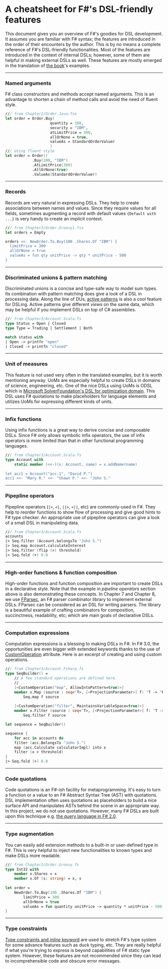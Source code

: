 A cheatsheet for F#'s DSL-friendly features
===

This document gives you an overview of F#'s goodies for DSL development. 
It assumes you are familiar with F# syntax; the features are introduced in the order of their encounters by the author.
This is by no means a complete reference of F#'s DSL-friendly functionalities. 
Most of the features are introduced in the context of internal DSLs; however, some of them are helpful in making external DSLs as well. 
These features are mostly emerged in the translation of [the book](http://www.manning.com/ghosh/)'s examples.

---

### Named arguments ###

F# class constructors and methods accept named arguments. 
This is an advantage to shorten a chain of method calls and avoid the need of fluent style.

```fsharp
/// from Chapter2/Order.Java.fsx
let order = Order.Buy(
                    quantity = 100, 
                    security = "IBM", 
                    atLimitPrice = 300, 
                    allOrNone = true, 
                    valueAs = StandardOrderValuer
                    )
/// Using fluent style
let order = Order()
            .Buy(100, "IBM")
            .AtLimitPrice(300)
            .AllOrNone(true)
            .ValueAs(StandardOrderValuer)
```
---

### Records ###
Records are very natural in expressing DSLs.
They help to create associations between names and values.
Since they require values for all fields, sometimes augmenting a record with default values `{Default with ...}` is very handy to create an implicit context.

```fsharp
/// from Chapter3/Order.Groovy1.fsx
let orders = Empty

orders <<- NewOrder.To.Buy(100 .Shares.Of "IBM") {
  limitPrice = 300
  allOrNone = true
  valueAs = fun qty unitPrice -> qty * unitPrice - 500
}
```
---

### Discriminated unions & pattern matching ###
Discriminated unions is a concise and type-safe way to model sum types. 
Its combination with pattern matching does give a look of a DSL in processing data.
Along the line of DUs, [active patterns](http://msdn.microsoft.com/en-us/library/dd233248.aspx) is also a cool feature for DSLing.
Active patterns give different *views* on the same data, which may be helpful if you implement DSLs on top of C# assemblies. 

```fsharp
/// from Chapter3/Account.Scala.fs
type Status = Open | Closed
type Type = Trading | Settlement | Both

match status with
| Open -> printfn "open"
| Closed -> printfn "closed"
```
---
### Unit of measures ###

This feature is not used very often in the translated examples, but it is worth mentioning anyway.
UoMs are especially helpful to create DSLs in domains of science, engineering, etc. 
One of the nice DSLs using UoMs is ODSL which is [Microsoft SolverFoundation's DSL for optimization domain](http://blogs.msdn.com/b/lengningliu/archive/2009/09/04/optimization-domain-specific-language-in-f-with-units-of-measure.aspx).
This DSL uses F# quotations to make placeholders for language elements and utilizes UoMs for expressing different kinds of units.

---

### Infix functions ###
Using infix functions is a great way to derive concise and composable DSLs. 
Since F# only allows symbolic infix operators, the use of infix operators is more limited than that in other functional programming languages.
```fsharp
/// from Chapter3/Account.Scala.fs
type Account with
    static member (<<-)(x: Account, name) = x.addName(name)
            
let acc1 = Account("acc-1", "David P.")
acc1 <<- "Mary R." <<- "Shawn P." <<- "John S."
```
---

### Pipepline operators ###

Pipepline operators (`|>`, `<|`, `||>`, `<||`, etc) are commonly-used in F#. 
They help to reorder functions to show flow of processing and give good hints to F# type checker. 
An appropriate use of pipepline operators can give a look of a small DSL in manipulating data.
  
```fsharp
/// from Chapter3/Account.Scala.fs
accounts 
|> Seq.filter (Account.belongsTo "John S.")
|> Seq.map Account.calculateInterest
|> Seq.filter (flip (>) threshold)
|> Seq.fold (+) 0.0
```       
---
### High-order functions & function composition ###
High-order functions and function composition are important to create DSLs in a declarative style.
Note that the example in *pipeline operators* section above is also demonstrating these concepts.
In Chapter 7 and Chapter 8, we use [FParsec](http://www.quanttec.com/fparsec/), an F# parser combinator library to implement external DSLs.
FParsec can be considered as an DSL for writing parsers. 
The library is a beautiful example of crafting combinators for composition, succinctness, readability, etc; which are main goals of declarative DSLs.

---
### Computation expressions ###
Computation expressions is a blessing to making DSLs in F#.
In F# 3.0, the opportunities are even bigger with extended keywords thanks to the use of [CustomOperation](http://msdn.microsoft.com/en-us/library/hh289709.aspx) attribute.
Here is an excerpt of creating and using custom operations.

```fsharp
/// from Chapter3/Account.Fsharp.fs
type SeqBuilder() =
    // A few standard operations are defined here.
    // ...
    [<CustomOperation("map", AllowIntoPattern=true)>]
    member x.Map (source : seq<'T>, [<ProjectionParameter>] f: 'T -> 'R) : seq<'R> =
        Seq.map f source
  
    [<CustomOperation("filter", MaintainsVariableSpace=true)>]
    member x.Filter (source : seq<'T>, [<ProjectionParameter>] f: 'T -> bool) : seq<'T> =
        Seq.filter f source

let sequence = SeqBuilder()

sequence {
    for acc in accounts do
    filter (acc.BelongsTo "John S.")
    map (acc.Calculate calculatorImpl) into x
    filter (x > threshold)
}
|> Seq.fold (+) 0.0
```

---
### Code quotations ###
Code quotations is an F#-ish facility for metaprogramming. 
It's easy to turn a function or a value to an F# Abstract Syntax Tree (AST) with quotations.
DSL implementation often uses quotations as placeholders to build a nice surface API and manipulates ASTs behind the scene in an appropriate way.
In this project, we do not use quotations. However, many F# DSLs are built upon this technique e.g. [the query language in F# 2.0](http://blogs.msdn.com/b/dsyme/archive/2009/10/23/a-quick-refresh-on-query-support-in-the-f-power-pack.aspx).

---

### Type augmentation ###
You can easily add extension methods to a built-in or user-defined type in F#. 
This is very helpful to inject new functionalities to known types and make DSLs more readable.
```fsharp
/// from Chapter2/Order.Groovy.fs
type Int32 with
    member x.Shares = x
    member x.Of (s: string) = x, s
    
let order = 
    NewOrder.To.Buy(100 .Shares.Of "IBM") {
        limitPrice = 300
        allOrNone = true
        valueAs = fun quantity unitPrice -> quantity * unitPrice - 500
}    
```
---
### Type constraints ###
[Type constraints and *inline* keyword](http://msdn.microsoft.com/en-us/library/dd548046.aspx) are used to stretch F#'s type system for some advance features such as duck typing, etc.
They are really helpful if what you're trying to express is beyond capabilities of F# static type system. 
However, these features are not recommended since they can lead to incomprehensible code and obscure error messages.
